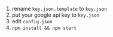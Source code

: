 1. rename `key.json.template` to `key.json`
2. put your google api key to `key.json`
3. edit `config.json`
4. `npm install && npm start`
